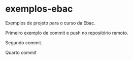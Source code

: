 # exemplos-ebac
Exemplos de projeto para o curso da Ebac.

Primeiro exemplo de commit e push no repositório remoto.

Segundo commit.

Quarto commit
